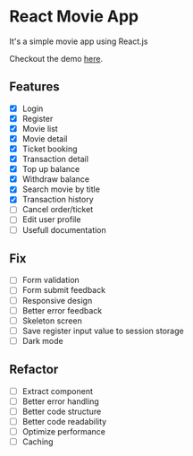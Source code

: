 # React Movie App

It's a simple movie app using React.js

Checkout the demo [here](https://seacinema.vercel.app/).

## Features

- [x] Login
- [x] Register
- [x] Movie list
- [x] Movie detail
- [x] Ticket booking
- [x] Transaction detail
- [x] Top up balance
- [x] Withdraw balance
- [x] Search movie by title
- [x] Transaction history
- [ ] Cancel order/ticket
- [ ] Edit user profile
- [ ] Usefull documentation

## Fix

- [ ] Form validation
- [ ] Form submit feedback
- [ ] Responsive design
- [ ] Better error feedback
- [ ] Skeleton screen
- [ ] Save register input value to session storage
- [ ] Dark mode

## Refactor

- [ ] Extract component
- [ ] Better error handling
- [ ] Better code structure
- [ ] Better code readability
- [ ] Optimize performance
- [ ] Caching
